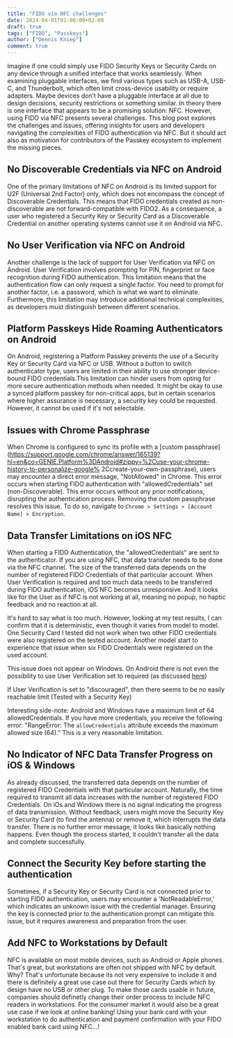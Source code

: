 ```yaml
---
title: "FIDO via NFC challenges"
date: 2024-04-01T01:00:00+02:00
draft: true
tags: ["FIDO", "Passkeys"]
author: ["Dennis Kniep"]
comment: true
---
```


Imagine if one could simply use FIDO Security Keys or Security Cards on any device through a unified interface that works seamlessly. When examining pluggable interfaces, we find various types such as USB-A, USB-C, and Thunderbolt, which often limit cross-device usability or require adapters. Maybe devices don’t have a pluggable interface at all due to design decisions, security restrictions or something similar. In theory there is one interface that appears to be a promising solution: NFC. However, using FIDO via NFC presents several challenges. This blog post explores the challenges and issues, offering insights for users and developers navigating the complexities of FIDO authentication via NFC. But it should act also as motivation for contributors of the Passkey ecosystem to implement the missing pieces.

## No Discoverable Credentials via NFC on Android

One of the primary limitations of NFC on Android is its limited support for U2F (Universal 2nd Factor) only, which does not encompass the concept of Discoverable Credentials. This means that FIDO credentials created as non-discoverable are not forward-compatible with FIDO2. As a consequence, a user who registered a Security Key or Security Card as a Discoverable Credential on another operating systems cannot use it on Android via NFC.

## No User Verification via NFC on Android

Another challenge is the lack of support for User Verification via NFC on Android. User Verification involves prompting for PIN, fingerprint or face recognition during FIDO authentication. This limitation means that the authentication flow can only request a single factor. You need to prompt for another factor, i.e. a password, which is what we want to eliminate. Furthermore, this limitation may introduce additional technical complexities, as developers must distinguish between different scenarios.

## Platform Passkeys Hide Roaming Authenticators on Android

On Android, registering a Platform Passkey prevents the use of a Security Key or Security Card via NFC or USB.
Without a button to switch authenticator type, users are limited in their ability to use stronger device-bound FIDO credentials.This limitation can hinder users from opting for more secure authentication methods when needed. It might be okay to use a synced platform passkey for non-critical apps, but in certain scenarios where higher assurance is necessary, a security key could be requested. However, it cannot be used if it's not selectable.

## Issues with Chrome Passphrase

When Chrome is configured to sync its profile with a [custom passphrase](https://support.google.com/chrome/answer/165139?hl=en&co=GENIE.Platform%3DAndroid#zippy=%2Cuse-your-chrome-history-to-personalize-google%
2Ccreate-your-own-passphrase), users may encounter a direct error message, "NotAllowed" in Chrome. This error occurs when starting FIDO authentication with "allowedCredentials" set (non-Discoverable). This error occurs without any prior notifications, disrupting the authentication process. Removing the custom passphrase resolves this issue. To do so, navigate to `Chrome > Settings > [Account Name] > Encryption`.

## Data Transfer Limitations on iOS NFC

When starting a FIDO Authentication, the "allowedCredentials" are sent to the authenticator. If you are using NFC, that data transfer needs to be done via the NFC channel. The size of the transferred data depends on the number of registered FIDO Credentials of that particular account. When User Verification is required and too much data needs to be transferred during FIDO authentication, iOS NFC becomes unresponsive. And it looks like for the User as if NFC is not working at all, meaning no popup, no haptic feedback and no reaction at all.

It's hard to say what is too much. However, looking at my test results, I can confirm that it is deterministic, even though it varies from model to model. One Security Card I tested did not work when two other FIDO credentials were also registered on the tested account. Another model start to experience that issue when six FIDO Credentials were registered on the used account.

This issue does not appear on Windows. On Android there is not even the possibility to use User Verification set to required (as discussed [here](#no-user-verification-via-nfc-on-android))

If User Verification is set to "discouraged", then there seems to be no easily reachable limit (Tested with a Security Key)

Interesting side-note: Android and Windows have a maximum limit of 64 allowedCredentials. If you have more credentials, you receive the following error: "RangeError: The `allowCredentials` attribute exceeds the maximum allowed size (64)."
This is a very reasonable limitation.

## No Indicator of NFC Data Transfer Progress on iOS & Windows

As already discussed, the transferred data depends on the number of registered FIDO Credentials with that particular account. Naturally, the time required to transmit all data increases with the number of registered FIDO Credentials. On iOs and Windows there is no signal indicating the progress of data transmission. Without feedback, users might move the Security Key or Security Card (to find the antenna) or remove it, which interrupts the data transfer. There is no further error message, it looks like basically nothing happens. Even though the process started, it couldn't transfer all the data and complete successfully.

## Connect the Security Key before starting the authentication

Sometimes, if a Security Key or Security Card is not connected prior to starting FIDO authentication, users may encounter a 'NotReadableError,' which indicates an unknown issue with the credential manager. Ensuring the key is connected prior to the authentication prompt can mitigate this issue, but it requires awareness and preparation from the user.

## Add NFC to Workstations by Default

NFC is available on most mobile devices, such as Android or Apple phones. That's great, but workstations are often not shipped with NFC by default. Why? That's unfortunate because its not very expensive to include it and there is definitely a great use case out there for Security Cards which by design have no USB or other plug.
To make those cards usable in future, companies should definetly change their order process to include NFC readers in workstations. For the consumer market it would also be a great use case if we look at online banking! Using your bank card with your workstation to do authentication and payment confirmation with your FIDO enabled bank card using NFC...!
